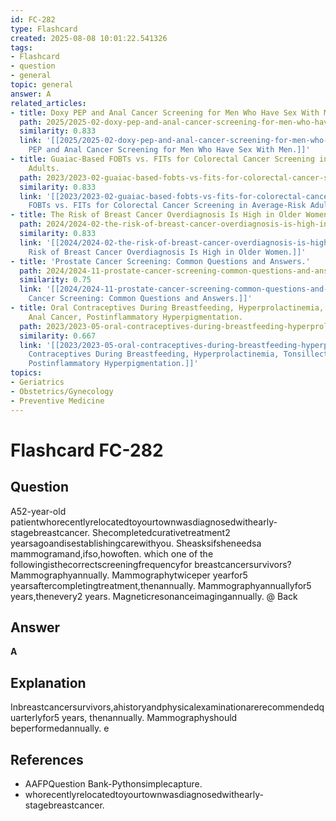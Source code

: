 ```yaml
---
id: FC-282
type: Flashcard
created: 2025-08-08 10:01:22.541326
tags:
- Flashcard
- question
- general
topic: general
answer: A
related_articles:
- title: Doxy PEP and Anal Cancer Screening for Men Who Have Sex With Men.
  path: 2025/2025-02-doxy-pep-and-anal-cancer-screening-for-men-who-have-sex-with.md
  similarity: 0.833
  link: '[[2025/2025-02-doxy-pep-and-anal-cancer-screening-for-men-who-have-sex-with|Doxy
    PEP and Anal Cancer Screening for Men Who Have Sex With Men.]]'
- title: Guaiac-Based FOBTs vs. FITs for Colorectal Cancer Screening in Average-Risk
    Adults.
  path: 2023/2023-02-guaiac-based-fobts-vs-fits-for-colorectal-cancer-screening-i.md
  similarity: 0.833
  link: '[[2023/2023-02-guaiac-based-fobts-vs-fits-for-colorectal-cancer-screening-i|Guaiac-Based
    FOBTs vs. FITs for Colorectal Cancer Screening in Average-Risk Adults.]]'
- title: The Risk of Breast Cancer Overdiagnosis Is High in Older Women.
  path: 2024/2024-02-the-risk-of-breast-cancer-overdiagnosis-is-high-in-older-wom.md
  similarity: 0.833
  link: '[[2024/2024-02-the-risk-of-breast-cancer-overdiagnosis-is-high-in-older-wom|The
    Risk of Breast Cancer Overdiagnosis Is High in Older Women.]]'
- title: 'Prostate Cancer Screening: Common Questions and Answers.'
  path: 2024/2024-11-prostate-cancer-screening-common-questions-and-answers.md
  similarity: 0.75
  link: '[[2024/2024-11-prostate-cancer-screening-common-questions-and-answers|Prostate
    Cancer Screening: Common Questions and Answers.]]'
- title: Oral Contraceptives During Breastfeeding, Hyperprolactinemia, Tonsillectomy,
    Anal Cancer, Postinflammatory Hyperpigmentation.
  path: 2023/2023-05-oral-contraceptives-during-breastfeeding-hyperprolactinemia.md
  similarity: 0.667
  link: '[[2023/2023-05-oral-contraceptives-during-breastfeeding-hyperprolactinemia|Oral
    Contraceptives During Breastfeeding, Hyperprolactinemia, Tonsillectomy, Anal Cancer,
    Postinflammatory Hyperpigmentation.]]'
topics:
- Geriatrics
- Obstetrics/Gynecology
- Preventive Medicine
---
```


# Flashcard FC-282

## Question

A52-year-old patientwhorecentlyrelocatedtoyourtownwasdiagnosedwithearly-stagebreastcancer. Shecompletedcurativetreatment2 yearsagoandisestablishingcarewithyou. Sheasksifsheneedsa mammogramand,ifso,howoften. which one of the followingisthecorrectscreeningfrequencyfor breastcancersurvivors? Mammographyannually. Mammographytwiceper yearfor5 yearsaftercompletingtreatment,thenannually. Mammographyannuallyfor5 years,thenevery2 years. Magneticresonanceimagingannually. @ Back

## Answer

**A**

## Explanation

Inbreastcancersurvivors,ahistoryandphysicalexaminationarerecommendedquarterlyfor5 years, thenannually. Mammographyshould beperformedannually. e

## References

- AAFPQuestion Bank-Pythonsimplecapture.
- whorecentlyrelocatedtoyourtownwasdiagnosedwithearly-stagebreastcancer.

